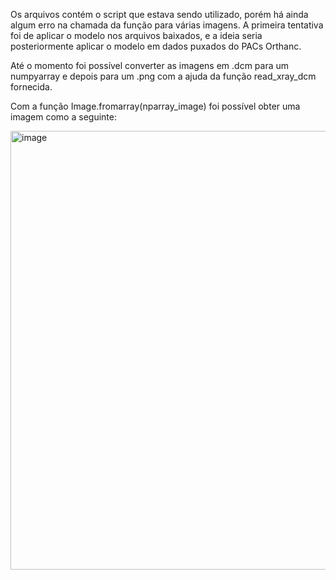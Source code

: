 Os arquivos contém o script que estava sendo utilizado, porém há ainda algum erro na chamada da função para várias imagens. A primeira tentativa foi de aplicar o modelo nos arquivos baixados, e a ideia seria posteriormente aplicar o modelo em dados puxados do PACs Orthanc. 

Até o momento foi possível converter as imagens em .dcm para um numpyarray e depois para um .png com a ajuda da função read_xray_dcm fornecida.

Com a função Image.fromarray(nparray_image) foi possível obter uma imagem como a seguinte:

<img width="702" alt="image" src="https://github.com/user-attachments/assets/b0a96cec-0eae-45ca-a610-cff412841441">
